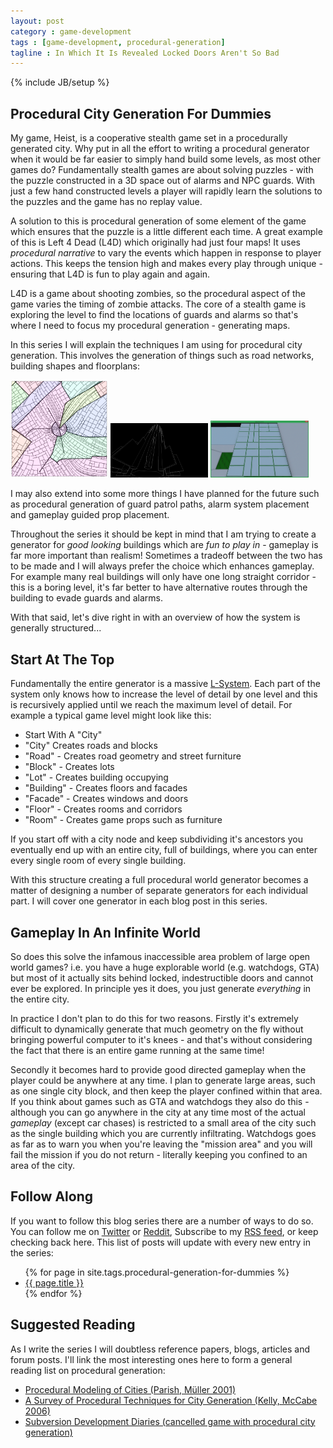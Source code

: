```yaml
---
layout: post
category : game-development
tags : [game-development, procedural-generation]
tagline : In Which It Is Revealed Locked Doors Aren't So Bad
---
```

{% include JB/setup %}

## Procedural City Generation For Dummies

My game, Heist, is a cooperative stealth game set in a procedurally generated city. Why put in all the effort to writing a procedural generator when it would be far easier to simply hand build some levels, as most other games do? Fundamentally stealth games are about solving puzzles - with the puzzle constructed in a 3D space out of alarms and NPC guards. With just a few hand constructed levels a player will rapidly learn the solutions to the puzzles and the game has no replay value.

A solution to this is procedural generation of some element of the game which ensures that the puzzle is a little different each time. A great example of this is Left 4 Dead (L4D) which originally had just four maps! It uses *procedural narrative* to vary the events which happen in response to player actions. This keeps the tension high and makes every play through unique - ensuring that L4D is fun to play again and again.

L4D is a game about shooting zombies, so the procedural aspect of the game varies the timing of zombie attacks. The core of a stealth game is exploring the level to find the locations of guards and alarms so that's where I need to focus my procedural generation - generating maps.

In this series I will explain the techniques I am using for procedural city generation. This involves the generation of things such as road networks, building shapes and floorplans:

<a href="/assets/TensorRoadsImg1.png"><img src="/assets/TensorRoadsImg1.png" style="width:31%;height:auto"></a>
<a href="/assets/BigSkyscraper.png"><img src="/assets/BigSkyscraper.png" style="width:31%;height:auto"></a>
<a href="/assets/ParcelledFloorplan.png"><img src="/assets/ParcelledFloorplan.png" style="width:31%;height:auto"></a>

I may also extend into some more things I have planned for the future such as procedural generation of guard patrol paths, alarm system placement and gameplay guided prop placement.

Throughout the series it should be kept in mind that I am trying to create a generator for *good looking* buildings which are *fun to play in* - gameplay is far more important than realism! Sometimes a tradeoff between the two has to be made and I will always prefer the choice which enhances gameplay. For example many real buildings will only have one long straight corridor - this is a boring level, it's far better to have alternative routes through the building to evade guards and alarms.

With that said, let's dive right in with an overview of how the system is generally structured...

## Start At The Top

Fundamentally the entire generator is a massive [L-System](https://en.wikipedia.org/wiki/L-system). Each part of the system only knows how to increase the level of detail by one level and this is recursively applied until we reach the maximum level of detail. For example a typical game level might look like this:

 - Start With A "City"
 - "City" Creates roads and blocks
 - "Road" - Creates road geometry and street furniture
 - "Block" - Creates lots
 - "Lot" - Creates building occupying
 - "Building" - Creates floors and facades
 - "Facade" - Creates windows and doors
 - "Floor" - Creates rooms and corridors
 - "Room" - Creates game props such as furniture
 
If you start off with a city node and keep subdividing it's ancestors you eventually end up with an entire city, full of buildings, where you can enter every single room of every single building.

With this structure creating a full procedural world generator becomes a matter of designing a number of separate generators for each individual part. I will cover one generator in each blog post in this series.

## Gameplay In An Infinite World

So does this solve the infamous inaccessible area problem of large open world games? i.e. you have a huge explorable world (e.g. watchdogs, GTA) but most of it actually sits behind locked, indestructible doors and cannot ever be explored. In principle yes it does, you just generate *everything* in the entire city.

In practice I don't plan to do this for two reasons. Firstly it's extremely difficult to dynamically generate that much geometry on the fly without bringing powerful computer to it's knees - and that's without considering the fact that there is an entire game running at the same time!

Secondly it becomes hard to provide good directed gameplay when the player could be anywhere at any time. I plan to generate large areas, such as one single city block, and then keep the player confined within that area. If you think about games such as GTA and watchdogs they also do this - although you can go anywhere in the city at any time most of the actual *gameplay* (except car chases) is restricted to a small area of the city such as the single building which you are currently infiltrating. Watchdogs goes as far as to warn you when you're leaving the "mission area" and you will fail the mission if you do not return - literally keeping you confined to an area of the city.

## Follow Along

If you want to follow this blog series there are a number of ways to do so. You can follow me on [Twitter](https://twitter.com/) or [Reddit](https://www.reddit.com/user/martindevans/), Subscribe to my [RSS feed](http://martindevans.me/rss.xml), or keep checking back here. This list of posts will update with every new entry in the series:

<ul>
    {% for page in site.tags.procedural-generation-for-dummies %}
    <li><a href="{{ post.url }}">{{ page.title }}</a></li>
    {% endfor %}
</ul>

## Suggested Reading

As I write the series I will doubtless reference papers, blogs, articles and forum posts. I'll link the most interesting ones here to form a general reading list on procedural generation:

 - [Procedural Modeling of Cities (Parish, Müller 2001)](https://graphics.ethz.ch/Downloads/Publications/Papers/2001/p_Par01.pdf)
 - [A Survey of Procedural Techniques for City Generation (Kelly, McCabe 2006)](http://gamesitb.com/SurveyProcedural.pdf)
 - [Subversion Development Diaries (cancelled game with procedural city generation)](http://www.introversion.co.uk/subversion/)